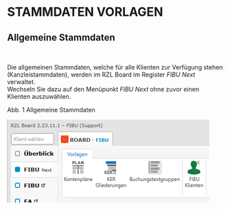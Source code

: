# STAMMDATEN VORLAGEN

## Allgemeine Stammdaten&nbsp;

&nbsp;

Die allgemeinen Stammdaten, welche für alle Klienten zur Verfügung stehen (Kanzleistammdaten), werden im RZL Board im Register *FIBU Next* verwaltet. \
Wechseln Sie dazu auf den Menüpunkt *FIBU Next* ohne zuvor einen Klienten auszuwählen.

Abb. 1 Allgemeine Stammdaten

![Image](<lib/NeuesElement74.png>)

